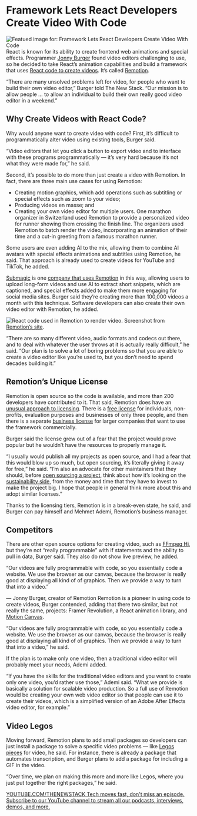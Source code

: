 # Framework Lets React Developers Create Video With Code
![Featued image for: Framework Lets React Developers Create Video With Code](https://cdn.thenewstack.io/media/2024/09/4a1d9a03-pexels-mediocrememories-1117132-1-1024x683.jpg)
React is known for its ability to create frontend web animations and special effects. Programmer [Jonny Burger](https://www.jonny.io/) found video editors challenging to use, so he decided to take React’s animation capabilities and build a framework that uses [React code to create videos](https://github.com/remotion-dev/remotion/blob/main/packages/docs/static/img/fireship-quickgif). It’s called [Remotion](https://www.remotion.dev/).

“There are many unsolved problems left for video, for people who want to build their own video editor,” Burger told The New Stack. “Our mission is to allow people … to allow an individual to build their own really good video editor in a weekend.”

## Why Create Videos with React Code?
Why would anyone want to create video with code? First, it’s difficult to programmatically alter video using existing tools, Burger said.

“Video editors that let you click a button to export video and to interface with these programs programmatically — it’s very hard because it’s not what they were made for,” he said.

Second, it’s possible to do more than just create a video with Remotion. In fact, there are three main use cases for using Remotion:

- Creating motion graphics, which add operations such as subtitling or special effects such as zoom to your video;
- Producing videos en masse; and
- Creating your own video editor for multiple users.
One marathon organizer in Switzerland used Remotion to provide a personalized video for runner showing them crossing the finish line. The organizers used Remotion to batch render the video, incorporating an animation of their time and a cut-in greeting from a famous marathon runner.

Some users are even adding AI to the mix, allowing them to combine AI avatars with special effects animations and subtitles using Remotion, he said. That approach is already used to create videos for YouTube and TikTok, he added.

[Submagic](https://www.submagic.co/) is one [company that uses Remotion](https://www.remotion.dev/showcase) in this way, allowing users to upload long-form videos and use AI to extract short snippets, which are captioned, and special effects added to make them more engaging for social media sites. Burger said they’re creating more than 100,000 videos a month with this technique.
Software developers can also create their own video editor with Remotion, he added.

![React code used in Remotion to render video.](https://cdn.thenewstack.io/media/2024/09/0535431d-remotion.jpg)
Screenshot from [Remotion’s site](https://www.remotion.dev/).

“There are so many different video, audio formats and codecs out there, and to deal with whatever the user throws at it is actually really difficult,” he said. “Our plan is to solve a lot of boring problems so that you are able to create a video editor like you’re used to, but you don’t need to spend decades building it.”

## Remotion’s Unique License
Remotion is open source so the code is available, and more than 200 developers have contributed to it. That said, Remotion does have an [unusual approach to licensing](https://github.com/remotion-dev/remotion/tree/main?tab=License-1-ov-file). There is a [free license](https://github.com/remotion-dev/remotion/tree/main?tab=License-1-ov-file#free-license) for individuals, non-profits, evaluation purposes and businesses of only three people, and then there is a separate [business license](https://github.com/remotion-dev/remotion/tree/main?tab=License-1-ov-file#company-license) for larger companies that want to use the framework commercially.

Burger said the license grew out of a fear that the project would prove popular but he wouldn’t have the resources to properly manage it.

“I usually would publish all my projects as open source, and I had a fear that this would blow up so much, but open sourcing, it’s literally giving it away for free,” he said. “I’m also an advocate for other maintainers that they should, before [open sourcing a project](https://thenewstack.io/the-future-of-open-source-needs-more-give-and-less-take/), think about how it’s looking on the [sustainability side](https://thenewstack.io/how-to-build-open-source-sustainability/), from the money and time that they have to invest to make the project big. I hope that people in general think more about this and adopt similar licenses.”

Thanks to the licensing tiers, Remotion is in a break-even state, he said, and Burger can pay himself and Mehmet Ademi, Remotion’s business manager.

## Competitors
There are other open source options for creating video, such as [FFmpeg Hi](https://sourceforge.net/projects/ffmpeg-hi/), but they’re not “really programmable” with if statements and the ability to pull in data, Burger said. They also do not show live preview, he added.

“Our videos are fully programmable with code, so you essentially code a website. We use the browser as our canvas, because the browser is really good at displaying all kind of of graphics. Then we provide a way to turn that into a video.”

— Jonny Burger, creator of Remotion
Remotion is a pioneer in using code to create videos, Burger contended, adding that there two similar, but not really the same, projects: Framer Revolution, a React animation library, and [Motion Canvas](https://www.remotion.dev/docs/compare/motion-canvas).

“Our videos are fully programmable with code, so you essentially code a website. We use the browser as our canvas, because the browser is really good at displaying all kind of of graphics. Then we provide a way to turn that into a video,” he said.

If the plan is to make only one video, then a traditional video editor will probably meet your needs, Ademi added.

“If you have the skills for the traditional video editors and you want to create only one video, you’d rather use those,” Ademi said. “What we provide is basically a solution for scalable video production. So a full use of Remotion would be creating your own web video editor so that people can use it to create their videos, which is a simplified version of an Adobe After Effects video editor, for example.”

## Video Legos
Moving forward, Remotion plans to add small packages so developers can just install a package to solve a specific video problems — like [Legos pieces](https://thenewstack.io/how-to-build-an-interactive-lego-robot-using-python/) for video, he said. For instance, there is already a package that automates transcription, and Burger plans to add a package for including a GIF in the video.

“Over time, we plan on making this more and more like Legos, where you just put together the right packages,” he said.

[
YOUTUBE.COM/THENEWSTACK
Tech moves fast, don't miss an episode. Subscribe to our YouTube
channel to stream all our podcasts, interviews, demos, and more.
](https://youtube.com/thenewstack?sub_confirmation=1)
